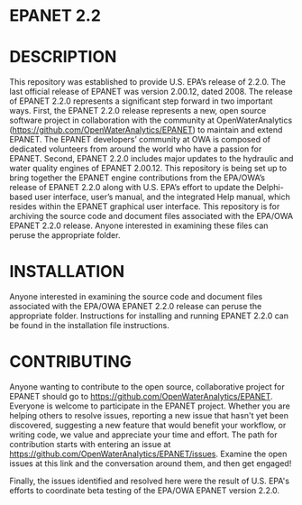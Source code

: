 ﻿# EPANET 2.2
# DESCRIPTION
This repository was established to provide U.S. EPA’s release of 2.2.0.  The last official release of EPANET was version 2.00.12, dated 2008.  The release of EPANET 2.2.0 represents a significant step forward in two important ways.  First, the EPANET 2.2.0 release represents a new, open source software project in collaboration with the community at OpenWaterAnalytics (https://github.com/OpenWaterAnalytics/EPANET) to maintain and extend EPANET.  The EPANET developers’ community at OWA is composed of dedicated volunteers from around the world who have a passion for EPANET.  Second, EPANET 2.2.0 includes major updates to the hydraulic and water quality engines of EPANET 2.00.12.
This repository is being set up to bring together the EPANET engine contributions from the EPA/OWA’s release of EPANET 2.2.0 along with U.S. EPA’s effort to update the Delphi-based user interface, user’s manual, and the integrated Help manual, which resides within the EPANET graphical user interface.
This repository is for archiving the source code and document files associated with the EPA/OWA EPANET 2.2.0 release.  Anyone interested in examining these files can peruse the appropriate folder.
# INSTALLATION
Anyone interested in examining the source code and document files associated with the EPA/OWA EPANET 2.2.0 release can peruse the appropriate folder. Instructions for installing and running EPANET 2.2.0 can be found in the installation file instructions.
# CONTRIBUTING
Anyone wanting to contribute to the open source, collaborative project for EPANET should go to https://github.com/OpenWaterAnalytics/EPANET.  Everyone is welcome to participate in the EPANET project. Whether you are helping others to resolve issues, reporting a new issue that hasn't yet been discovered, suggesting a new feature that would benefit your workflow, or writing code, we value and appreciate your time and effort. The path for contribution starts with entering an issue at https://github.com/OpenWaterAnalytics/EPANET/issues. Examine the open issues at this link and the conversation around them, and then get engaged!

Finally, the issues identified and resolved here were the result of U.S. EPA's efforts to coordinate beta testing of the EPA/OWA EPANET version 2.2.0.  
